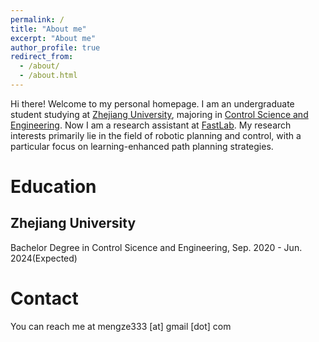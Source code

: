 ```yaml
---
permalink: /
title: "About me"
excerpt: "About me"
author_profile: true
redirect_from: 
  - /about/
  - /about.html
---
```


Hi there! Welcome to my personal homepage. I am an undergraduate student studying at [Zhejiang University](https://www.zju.edu.cn/), majoring in [Control Science and Engineering](http://www.cse.zju.edu.cn/). Now I am a research assistant at [FastLab](http://zju-fast.com/). My research interests primarily lie in the field of robotic planning and control, with a particular focus on learning-enhanced path planning strategies.

Education
======

Zhejiang University
------
Bachelor Degree in Control Sicence and Engineering, Sep. 2020 - Jun. 2024(Expected)

Contact
======
You can reach me at mengze333 [at] gmail [dot] com
